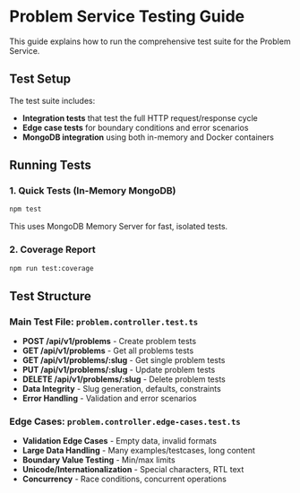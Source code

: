 # Problem Service Testing Guide

This guide explains how to run the comprehensive test suite for the Problem Service.

## Test Setup

The test suite includes:

- **Integration tests** that test the full HTTP request/response cycle
- **Edge case tests** for boundary conditions and error scenarios
- **MongoDB integration** using both in-memory and Docker containers

## Running Tests

### 1. Quick Tests (In-Memory MongoDB)

```bash
npm test
```

This uses MongoDB Memory Server for fast, isolated tests.

### 2. Coverage Report

```bash
npm run test:coverage
```

## Test Structure

### Main Test File: `problem.controller.test.ts`

- **POST /api/v1/problems** - Create problem tests
- **GET /api/v1/problems** - Get all problems tests
- **GET /api/v1/problems/:slug** - Get single problem tests
- **PUT /api/v1/problems/:slug** - Update problem tests
- **DELETE /api/v1/problems/:slug** - Delete problem tests
- **Data Integrity** - Slug generation, defaults, constraints
- **Error Handling** - Validation and error scenarios

### Edge Cases: `problem.controller.edge-cases.test.ts`

- **Validation Edge Cases** - Empty data, invalid formats
- **Large Data Handling** - Many examples/testcases, long content
- **Boundary Value Testing** - Min/max limits
- **Unicode/Internationalization** - Special characters, RTL text
- **Concurrency** - Race conditions, concurrent operations
